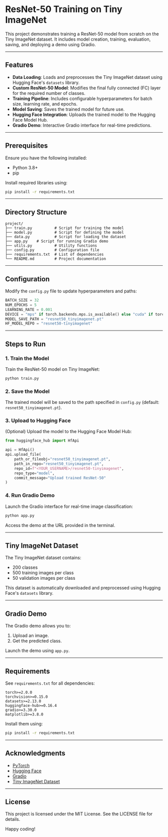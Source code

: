# ResNet-50 Training on Tiny ImageNet

This project demonstrates training a ResNet-50 model from scratch on the Tiny ImageNet dataset. It includes model creation, training, evaluation, saving, and deploying a demo using Gradio.

---

## Features
- **Data Loading**: Loads and preprocesses the Tiny ImageNet dataset using Hugging Face's `datasets` library.
- **Custom ResNet-50 Model**: Modifies the final fully connected (FC) layer for the required number of classes.
- **Training Pipeline**: Includes configurable hyperparameters for batch size, learning rate, and epochs.
- **Model Saving**: Saves the trained model for future use.
- **Hugging Face Integration**: Uploads the trained model to the Hugging Face Model Hub.
- **Gradio Demo**: Interactive Gradio interface for real-time predictions.

---

## Prerequisites
Ensure you have the following installed:
- Python 3.8+
- pip

Install required libraries using:
```bash
pip install -r requirements.txt
```

---

## Directory Structure
```plaintext
project/
├── train.py          # Script for training the model
├── model.py          # Script for defining the model
├── data.py           # Script for loading the dataset
├── app.py    # Script for running Gradio demo
├── utils.py          # Utility functions
├── config.py         # Configuration file
├── requirements.txt  # List of dependencies
└── README.md         # Project documentation
```

---

## Configuration
Modify the `config.py` file to update hyperparameters and paths:
```python
BATCH_SIZE = 32
NUM_EPOCHS = 5
LEARNING_RATE = 0.001
DEVICE = "mps" if torch.backends.mps.is_available() else "cuda" if torch.cuda.is_available() else "cpu"
MODEL_SAVE_PATH = "resnet50_tinyimagenet.pt"
HF_MODEL_REPO = "resnet50-tinyimagenet"
```

---

## Steps to Run

### 1. **Train the Model**
Train the ResNet-50 model on Tiny ImageNet:
```bash
python train.py
```

### 2. **Save the Model**
The trained model will be saved to the path specified in `config.py` (default: `resnet50_tinyimagenet.pt`).

### 3. **Upload to Hugging Face**
(Optional) Upload the model to the Hugging Face Model Hub:
```python
from huggingface_hub import HfApi

api = HfApi()
api.upload_file(
    path_or_fileobj="resnet50_tinyimagenet.pt",
    path_in_repo="resnet50_tinyimagenet.pt",
    repo_id=f"<YOUR_USERNAME>/resnet50-tinyimagenet",
    repo_type="model",
    commit_message="Upload trained ResNet-50"
)
```

### 4. **Run Gradio Demo**
Launch the Gradio interface for real-time image classification:
```bash
python app.py
```
Access the demo at the URL provided in the terminal.

---

## Tiny ImageNet Dataset
The Tiny ImageNet dataset contains:
- 200 classes
- 500 training images per class
- 50 validation images per class

This dataset is automatically downloaded and preprocessed using Hugging Face's `datasets` library.

---

## Gradio Demo
The Gradio demo allows you to:
1. Upload an image.
2. Get the predicted class.

Launch the demo using `app.py`.

---

## Requirements
See `requirements.txt` for all dependencies:
```plaintext
torch>=2.0.0
torchvision>=0.15.0
datasets>=2.13.0
huggingface-hub>=0.16.4
gradio>=3.30.0
matplotlib>=3.8.0
```

Install them using:
```bash
pip install -r requirements.txt
```

---

## Acknowledgments
- [PyTorch](https://pytorch.org/)
- [Hugging Face](https://huggingface.co/)
- [Gradio](https://gradio.app/)
- [Tiny ImageNet Dataset](https://www.kaggle.com/c/tiny-imagenet)

---

## License
This project is licensed under the MIT License. See the LICENSE file for details.


Happy coding!

